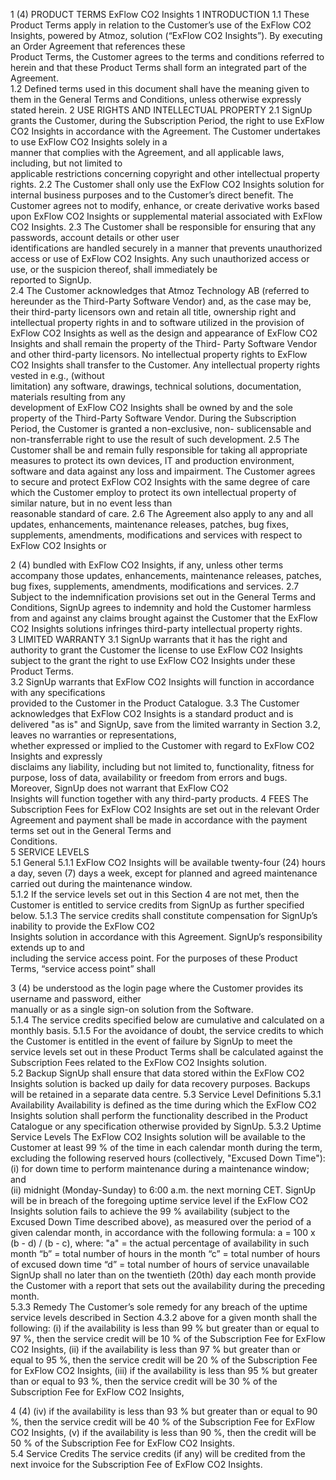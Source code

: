 

 
1 (4) 
PRODUCT TERMS 
ExFlow CO2 Insights 
1 INTRODUCTION 
1.1 These Product Terms apply in relation to the Customer’s use of the ExFlow CO2 Insights, powered by 
Atmoz,  solution  (“ExFlow  CO2  Insights”).  By executing an Order  Agreement  that  references  these  
Product Terms, the Customer agrees to the terms and conditions referred to herein and that these Product 
Terms shall form an integrated part of the Agreement.  
1.2 Defined terms used in this document shall have the meaning given to them in the General Terms and 
Conditions, unless otherwise expressly stated herein. 
2 USE RIGHTS AND INTELLECTUAL PROPERTY 
2.1 SignUp grants the Customer, during the Subscription Period, the right to use ExFlow CO2 Insights in 
accordance  with  the  Agreement.  The  Customer  undertakes  to  use  ExFlow  CO2  Insights  solely  in  a  
manner  that  complies  with  the  Agreement,  and  all  applicable  laws,  including,  but  not  limited  to  
applicable restrictions concerning copyright and other intellectual property rights. 
2.2 The Customer shall only use the ExFlow CO2 Insights solution for internal business purposes and to 
the Customer’s direct benefit. The Customer agrees not to modify, enhance, or create derivative works 
based upon ExFlow CO2 Insights or supplemental material associated with ExFlow CO2 Insights. 
2.3 The  Customer  shall  be  responsible  for  ensuring  that  any  passwords,  account  details  or  other  user  
identifications  are  handled  securely  in  a  manner  that  prevents  unauthorized  access  or  use  of  ExFlow 
CO2  Insights.  Any  such  unauthorized  access  or  use,  or  the  suspicion  thereof,  shall  immediately  be  
reported to SignUp.   
2.4 The  Customer  acknowledges  that  Atmoz  Technology  AB  (referred  to  hereunder  as  the  Third-Party 
Software Vendor) and, as the case may be, their third-party licensors own and retain all title, ownership 
right and intellectual property rights in and to software utilized in the provision of ExFlow CO2 Insights 
as well as the design and appearance of ExFlow CO2 Insights and shall remain the property of the Third-
Party Software Vendor and other third-party licensors. No intellectual property rights to ExFlow CO2 
Insights  shall  transfer  to  the  Customer.  Any  intellectual  property  rights  vested  in  e.g.,  (without  
limitation)  any  software,  drawings,  technical  solutions,  documentation,  materials  resulting  from  any  
development  of  ExFlow  CO2  Insights  shall  be  owned  by  and  the  sole  property  of  the  Third-Party 
Software  Vendor.  During  the  Subscription  Period,  the  Customer  is  granted  a  non-exclusive,  non-
sublicensable and non-transferrable right to use the result of such development. 
2.5 The Customer shall be and remain fully responsible for taking all appropriate measures to protect its 
own devices, IT and production environment, software and data against any loss and impairment. The 
Customer agrees to secure and protect ExFlow CO2 Insights with the same degree of care which the 
Customer  employ  to  protect  its  own  intellectual  property  of  similar  nature,  but  in  no  event  less  than  
reasonable standard of care. 
2.6 The Agreement also apply to any and all  updates, enhancements, maintenance releases, patches, bug 
fixes, supplements, amendments, modifications and services with respect to ExFlow CO2 Insights or 

 
2 (4) 
bundled with ExFlow CO2 Insights, if any, unless other terms accompany those updates, enhancements, 
maintenance releases, patches, bug fixes, supplements, amendments, modifications and services. 
2.7 Subject to the indemnification provisions set out in the General Terms and Conditions, SignUp agrees 
to indemnity and hold the Customer harmless from and against any claims brought against the Customer 
that the ExFlow CO2 Insights solutions infringes third-party intellectual property rights.  
3 LIMITED WARRANTY 
3.1 SignUp warrants that it has the right and authority to grant the Customer the license to use ExFlow CO2 
Insights subject to the grant the right to use ExFlow CO2 Insights under these Product Terms.  
3.2 SignUp  warrants  that ExFlow  CO2  Insights  will function  in  accordance  with  any  specifications  
provided to the Customer in the Product Catalogue. 
3.3 The Customer acknowledges that ExFlow CO2 Insights is a standard product and is delivered "as is" 
and SignUp, save  from  the  limited  warranty  in  Section  3.2,  leaves  no  warranties  or  representations,  
whether  expressed  or  implied  to  the  Customer  with  regard  to  ExFlow  CO2  Insights  and  expressly  
disclaims  any  liability,  including  but  not  limited  to,  functionality,  fitness  for  purpose,  loss  of  data, 
availability  or  freedom  from  errors  and  bugs.  Moreover, SignUp does  not  warrant  that  ExFlow  CO2  
Insights will function together with any third-party products. 
4 FEES 
The Subscription  Fees  for  ExFlow  CO2  Insights  are  set  out  in  the  relevant  Order  Agreement  and 
payment  shall  be  made  in  accordance  with  the  payment  terms  set  out  in  the  General  Terms  and  
Conditions.  
5 SERVICE LEVELS  
5.1 General 
5.1.1 ExFlow CO2 Insights will be available twenty-four (24) hours a day, seven (7) days a week, except for 
planned and agreed maintenance carried out during the maintenance window.  
5.1.2 If the service levels set out in this Section 4 are not met, then the Customer is entitled to service credits 
from SignUp as further specified below. 
5.1.3 The service credits  shall  constitute  compensation  for  SignUp’s  inability  to  provide  the  ExFlow  CO2  
Insights  solution  in  accordance  with  this  Agreement.  SignUp’s  responsibility  extends  up  to  and  
including the service access point. For the purposes of these Product Terms, “service access point” shall 

 
3 (4) 
be  understood  as  the  login  page  where  the  Customer  provides  its  username  and  password,  either  
manually or as a single sign-on solution from the Software.  
5.1.4 The service credits specified below are cumulative and calculated on a monthly basis. 
5.1.5 For the avoidance of doubt, the service credits to which the Customer is entitled in the event of failure 
by  SignUp  to  meet  the  service  levels  set  out  in  these  Product  Terms  shall  be  calculated  against  the  
Subscription Fees related to the ExFlow CO2 Insights solution.  
5.2 Backup 
SignUp shall ensure that data stored within the ExFlow CO2 Insights solution is backed up daily for 
data recovery purposes. Backups will be retained in a separate data centre. 
5.3 Service Level Definitions 
5.3.1 Availability 
Availability  is  defined  as  the  time  during  which  the  ExFlow CO2 Insights  solution  shall perform the 
functionality described in the Product Catalogue or any specification otherwise provided by SignUp. 
5.3.2 Uptime Service Levels 
The ExFlow CO2 Insights solution will be available to the Customer at least 99 % of the time in each 
calendar month during the term, excluding the following reserved hours (collectively, "Excused Down 
Time"): 
(i) for down time to perform maintenance during a maintenance window; and  
(ii) midnight (Monday-Sunday) to 6:00 a.m. the next morning CET. 
SignUp will be in breach of the foregoing uptime service level if the ExFlow CO2 Insights solution fails 
to achieve the 99 % availability (subject to the Excused Down Time described above), as measured over 
the period of a given calendar month, in accordance with the following formula: 
a = 100 x (b - d) / (b - c), where: 
"a" = the actual percentage of availability in such month 
“b” = total number of hours in the month 
“c” = total number of hours of excused down time 
“d” = total number of hours of service unavailable 
SignUp shall no later than on the twentieth (20th) day each month provide the Customer with a report 
that sets out the availability during the preceding month.   
5.3.3 Remedy 
The  Customer’s  sole remedy  for  any  breach  of  the  uptime service  levels  described  in  Section  4.3.2 
above for a given month shall the following: 
(i) if the availability is less than 99 % but greater than or equal to 97 %, then the service 
credit will be 10 % of the Subscription Fee for ExFlow CO2 Insights, 
(ii) if the availability is less than 97 % but greater than or equal to 95 %, then the service 
credit will be 20 % of the Subscription Fee for ExFlow CO2 Insights, 
(iii) if the availability is less than 95 % but greater than or equal to 93 %, then the service 
credit will be 30 % of the Subscription Fee for ExFlow CO2 Insights, 

 
4 (4) 
(iv) if the availability is less than 93 % but greater than or equal to 90 %, then the service 
credit will be 40 % of the Subscription Fee for ExFlow CO2 Insights, 
(v) if the availability is less than 90 %, then the credit will be 50 % of the Subscription Fee 
for ExFlow CO2 Insights.  
5.4 Service Credits 
The service credits (if any) will be credited from the next invoice for the Subscription Fee of ExFlow 
CO2 Insights. 
 